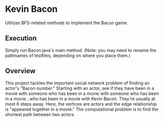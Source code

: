 # Kevin Bacon
Utilizes BFS-related methods to implement the Bacon game.

## Execution
Simply run Bacon.java's main method. (Note: you may need to rename the pathnames of testfiles, depending on where you place them.)

## Overview
This project tackles the important social network problem of finding an actor's "Bacon number." Starting with an actor, see if they have been in a movie with someone who has been in a movie with someone who has been in a movie...who has been in a movie with Kevin Bacon. They're usually at most 6 steps away. Here, the vertices are actors and the edge relationship is "appeared together in a movie." The computational problem is to find the shortest path between two actors.
